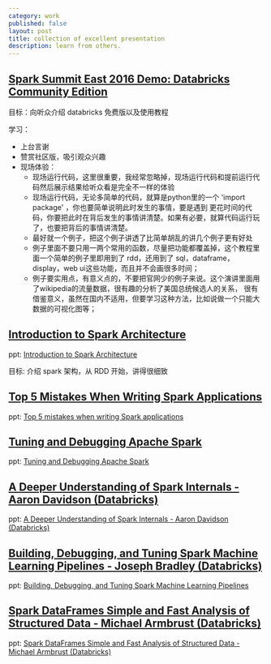 ```yaml
---
category: work
published: false
layout: post
title: collection of excellent presentation
description: learn from others.
---
```



## [Spark Summit East 2016 Demo: Databricks Community Edition](https://vimeo.com/155716963)

目标：向听众介绍 databricks 免费版以及使用教程

学习：

- 上台言谢
- 赞赏社区版，吸引观众兴趣
- 现场体验：
    - 现场运行代码，这里很重要，我经常忽略掉，现场运行代码和提前运行代码然后展示结果给听众看是完全不一样的体验
    - 现场运行代码，无论多简单的代码，就算是python里的一个 'import package' ，你也要简单说明此时发生的事情，要是遇到
    更花时间的代码，你要把此时在背后发生的事情讲清楚。如果有必要，就算代码运行玩了，也要把背后的事情讲清楚。
    - 最好就一个例子，把这个例子讲透了比简单胡乱的讲几个例子更有好处
    - 例子里面不要只用一两个常用的函数，尽量把功能都覆盖掉，这个教程里面一个简单的例子里即用到了 rdd，还用到了 sql，dataframe，
    display，web ui这些功能，而且并不会画很多时间；
    - 例子要实用点，有意义点的，不要把官网少的例子来说。这个演讲里面用了wikipedia的流量数据，很有趣的分析了美国总统候选人的关系，
    很有借鉴意义，虽然在国内不适用，但要学习这种方法，比如说做一个只能大数据的可视化图等；

## [Introduction to Spark Architecture](https://www.youtube.com/watch?v=65aV15uDKgA)

ppt: [Introduction to Spark Architecture](http://www.slideshare.net/datamantra/spark-architecture)

目标: 介绍 spark 架构，从 RDD 开始，讲得很细致



## [Top 5 Mistakes When Writing Spark Applications](https://www.youtube.com/watch?v=WyfHUNnMutg)

ppt: [Top 5 mistakes when writing Spark applications](http://www.slideshare.net/hadooparchbook/top-5-mistakes-when-writing-spark-applications)


## [Tuning and Debugging Apache Spark](https://www.youtube.com/watch?v=kkOG_aJ9KjQ)

ppt: [Tuning and Debugging Apache Spark](http://www.slideshare.net/pwendell/tuning-and-debugging-in-apache-spark)


## [A Deeper Understanding of Spark Internals - Aaron Davidson (Databricks)](https://www.youtube.com/watch?v=dmL0N3qfSc8)

ppt: [A Deeper Understanding of Spark Internals - Aaron Davidson (Databricks)](https://spark-summit.org/2014/wp-content/uploads/2014/07/A-Deeper-Understanding-of-Spark-Internals-Aaron-Davidson.pdf)


## [Building, Debugging, and Tuning Spark Machine Learning Pipelines - Joseph Bradley (Databricks)](https://www.youtube.com/watch?v=OednhGRp938)

ppt: [Building, Debugging, and Tuning Spark Machine Learning Pipelines](http://www.slideshare.net/SparkSummit/building-debugging-and-tuning-spark-machine-leaning-pipelinesjoseph-bradley)


## [Spark DataFrames Simple and Fast Analysis of Structured Data - Michael Armbrust (Databricks)](https://www.youtube.com/watch?v=xWkJCUcD55w)


ppt: [Spark DataFrames Simple and Fast Analysis of Structured Data - Michael Armbrust (Databricks)](http://www.slideshare.net/databricks/spark-dataframes-simple-and-fast-analytics-on-structured-data-at-spark-summit-2015)
